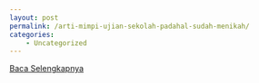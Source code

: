 ```yaml
---
layout: post
permalink: /arti-mimpi-ujian-sekolah-padahal-sudah-menikah/
categories:
    - Uncategorized
---
```


[Baca Selengkapnya](/02)